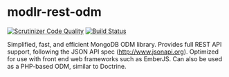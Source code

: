 # modlr-rest-odm
[![Scrutinizer Code Quality](https://scrutinizer-ci.com/g/Actinoids/modlr-rest-odm/badges/quality-score.png?b=master)](https://scrutinizer-ci.com/g/Actinoids/modlr-rest-odm/?branch=master) [![Build Status](https://scrutinizer-ci.com/g/Actinoids/modlr-rest-odm/badges/build.png?b=master)](https://scrutinizer-ci.com/g/Actinoids/modlr-rest-odm/build-status/master)

Simplified, fast, and efficient MongoDB ODM library. Provides full REST API support, following the JSON API spec (http://www.jsonapi.org). Optimized for use with front end web frameworks such as EmberJS. Can also be used as a PHP-based ODM, similar to Doctrine.
